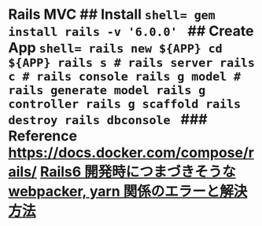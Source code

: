 # Rails MVC ## Install ```shell= gem install rails -v '6.0.0' ``` ## Create App ```shell= rails new ${APP} cd ${APP} rails s # rails server rails c # rails console rails g model # rails generate model rails g controller rails g scaffold rails destroy rails dbconsole ``` ### Reference <https://docs.docker.com/compose/rails/> [Rails6 開発時につまづきそうな webpacker, yarn 関係のエラーと解決方法](https://qiita.com/NaokiIshimura/items/8203f74f8dfd5f6b87a0)
